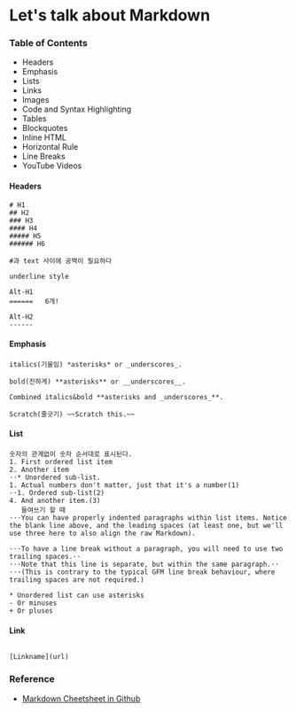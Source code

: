 # Let's talk about Markdown

### Table of Contents
* Headers
* Emphasis
* Lists
* Links
* Images
* Code and Syntax Highlighting
* Tables
* Blockquotes
* Inline HTML
* Horizontal Rule
* Line Breaks
* YouTube Videos

#### Headers
```
# H1
## H2
### H3
#### H4
##### H5
###### H6 

#과 text 사이에 공백이 필요하다

underline style

Alt-H1
======   6개!

Alt-H2
------
```

#### Emphasis
```
italics(기울임) *asterisks* or _underscores_.

bold(진하게) **asterisks** or __underscores__.

Combined italics&bold **asterisks and _underscores_**.

Scratch(줄긋기) ~~Scratch this.~~  

```

#### List
```
숫자의 관계없이 숫자 순서대로 표시된다.
1. First ordered list item
2. Another item
⋅⋅* Unordered sub-list. 
1. Actual numbers don't matter, just that it's a number(1)
⋅⋅1. Ordered sub-list(2)
4. And another item.(3)
   들여쓰기 할 때
⋅⋅⋅You can have properly indented paragraphs within list items. Notice the blank line above, and the leading spaces (at least one, but we'll use three here to also align the raw Markdown).

⋅⋅⋅To have a line break without a paragraph, you will need to use two trailing spaces.⋅⋅
⋅⋅⋅Note that this line is separate, but within the same paragraph.⋅⋅
⋅⋅⋅(This is contrary to the typical GFM line break behaviour, where trailing spaces are not required.)
  
* Unordered list can use asterisks
- Or minuses
+ Or pluses
```

#### Link
```

[Linkname](url)

```

### Reference
* [Markdown Cheetsheet in Github](https://github.com/adam-p/markdown-here/wiki/Markdown-Cheatsheet#code)
